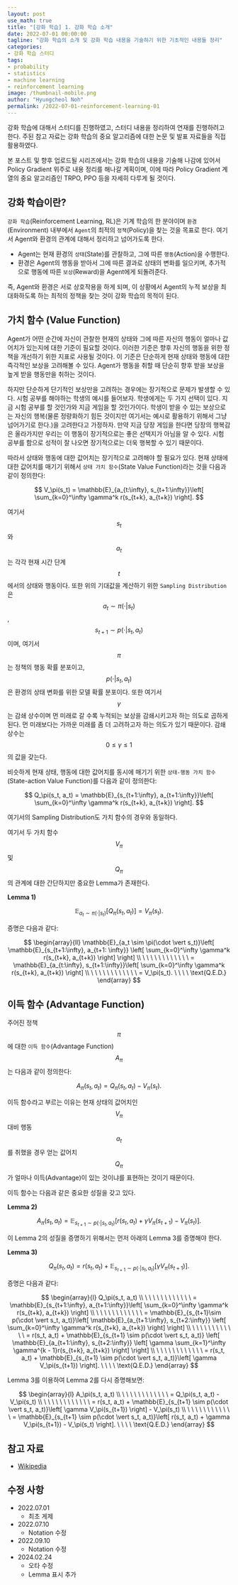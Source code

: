 ```yaml
---
layout: post
use_math: true
title: "[강화 학습] 1. 강화 학습 소개"
date: 2022-07-01 00:00:00
tagline: "강화 학습의 소개 및 강화 학습 내용을 기술하기 위한 기초적인 내용들 정리"
categories:
- 강화 학습 스터디
tags:
- probability
- statistics
- machine learning
- reinforcement learning
image: /thumbnail-mobile.png
author: "Hyungcheol Noh"
permalink: /2022-07-01-reinforcement-learning-01
---
```


강화 학습에 대해서 스터디를 진행하였고, 스터디 내용을 정리하여 연재를 진행하려고 한다. 주된 참고 자료는 강화 학습의 중요 알고리즘에 대한 논문 및 발표 자료들을 직접 활용하였다.

본 포스트 및 향후 업로드될 시리즈에서는 강화 학습의 내용을 기술해 나감에 있어서 Policy Gradient 위주로 내용 정리를 해나갈 계획이며, 이에 따라 Policy Gradient 계열의 중요 알고리즘인 TRPO, PPO 등을 자세히 다루게 될 것이다.

## 강화 학습이란?
`강화 학습`(Reinforcement Learning, RL)은 기계 학습의 한 분야이며 `환경`(Environment) 내부에서 `Agent`의 최적의 `정책`(Policy)을 찾는 것을 목표로 한다. 여기서 Agent와 환경의 관계에 대해서 정리하고 넘어가도록 한다.
- Agent는 현재 환경의 `상태`(State)를 관찰하고, 그에 따른 `행동`(Action)을 수행한다.
- 환경은 Agent의 행동을 받아서 그에 따른 결과로 상태의 변화를 일으키며, 추가적으로 행동에 따른 `보상`(Reward)을 Agent에게 되돌려준다.

즉, Agent와 환경은 서로 상호작용을 하게 되며, 이 상황에서 Agent의 누적 보상을 최대화하도록 하는 최적의 정책을 찾는 것이 강화 학습의 목적이 된다.

## 가치 함수 (Value Function)
Agent가 어떤 순간에 자신이 관찰한 현재의 상태와 그에 따른 자신의 행동이 얼마나 값어치가 있는지에 대한 기준이 필요할 것이다. 이러한 기준은 향후 자신의 행동을 위한 정책을 개선하기 위한 지표로 사용될 것이다. 이 기준은 단순하게 현재 상태와 행동에 대한 즉각적인 보상을 고려해볼 수 있다. Agent가 행동을 취할 때 단순히 향후 받을 보상을 높게 받을 행동만을 취하는 것이다.

하지만 단순하게 단기적인 보상만을 고려하는 경우에는 장기적으로 문제가 발생할 수 있다. 시험 공부를 해야하는 학생의 예시를 들어보자. 학생에게는 두 가지 선택이 있다. 지금 시험 공부를 할 것인가와 지금 게임을 할 것인가이다. 학생이 받을 수 있는 보상으로는 자신의 행복(물론 정량화하기 힘든 것이지만 여기서는 예시로 활용하기 위해서 그냥 넘어가기로 한다.)을 고려한다고 가정하자. 만약 지금 당장 게임을 한다면 당장의 행복감은 올라가지만 우리는 이 행동이 장기적으로는 좋은 선택지가 아님을 알 수 있다. 시험 공부를 함으로 성적이 잘 나오면 장기적으로는 더욱 행복할 수 있기 때문이다.

따라서 상태와 행동에 대한 값어치는 장기적으로 고려해야 할 필요가 있다. 현재 상태에 대한 값어치를 매기기 위해서 `상태 가치 함수`(State Value Function)라는 것을 다음과 같이 정의한다:

$$
V_\pi(s_t) = \mathbb{E}_{a_{t:\infty}, s_{t+1:\infty}}\left[ \sum_{k=0}^\infty \gamma^k r(s_{t+k}, a_{t+k}) \right].
$$

여기서 $$s_t$$와 $$a_t$$는 각각 현재 시간 단계 $$t$$에서의 상태와 행동이다. 또한 위의 기대값을 계산하기 위한 `Sampling Distribution`은 $$a_t \sim \pi(\cdot \vert s_t)$$, $$s_{t+1} \sim p(\cdot \vert s_t, a_t)$$이며, 여기서 $$\pi$$는 정책의 행동 확률 분포이고, $$p(\cdot \vert s_t, a_t)$$은 환경의 상태 변화를 위한 모델 확률 분포이다. 또한 여기서 $$\gamma$$는 감쇄 상수이며 먼 미래로 갈 수록 누적되는 보상을 감쇄시키고자 하는 의도로 곱하게 된다. 먼 미래보다는 가까운 미래를 좀 더 고려하고자 하는 의도가 있기 때문이다. 감쇄 상수는 $$0 \leq \gamma \leq 1$$의 값을 갖는다.

비슷하게 현재 상태, 행동에 대한 값어치를 동시에 매기기 위한 `상태-행동 가치 함수`(State-action Value Function)를 다음과 같이 정의한다:

$$
Q_\pi(s_t, a_t) = \mathbb{E}_{s_{t+1:\infty}, a_{t+1:\infty}}\left[ \sum_{k=0}^\infty \gamma^k r(s_{t+k}, a_{t+k}) \right].
$$

여기서의 Sampling Distribution도 가치 함수의 경우와 동일하다.

여기서 두 가치 함수 $$V_\pi$$ 및 $$Q_{\pi}$$의 관계에 대한 간단하지만 중요한 Lemma가 존재한다.

**Lemma 1)**

$$
\mathbb{E}_{a_t \sim \pi(\cdot \vert s_t)}\left[ Q_{\pi}(s_t, a_t) \right] = V_{\pi}(s_t).
$$

증명은 다음과 같다:

$$
\begin{array}{ll}
\mathbb{E}_{a_t \sim \pi(\cdot \vert s_t)}\left[ \mathbb{E}_{s_{t+1:\infty}, a_{t+1:
\infty}} \left[ \sum_{k=0}^\infty \gamma^k r(s_{t+k}, a_{t+k}) \right] \right] \\
\ \ \ \  \ \ \ \  \ \ \ \ = \mathbb{E}_{a_{t:\infty}, s_{t+1:\infty}}\left[ \sum_{k=0}^\infty \gamma^k r(s_{t+k}, a_{t+k}) \right] \\
\ \ \ \  \ \ \ \  \ \ \ \ = V_\pi(s_t). \ \ \ \ \text{Q.E.D.}
\end{array}
$$

## 이득 함수 (Advantage Function)
주어진 정책 $$\pi$$에 대한 `이득 함수`(Advantage Function) $$A_\pi$$는 다음과 같이 정의한다:

$$
A_\pi(s_t, a_t) = Q_\pi(s_t, a_t) - V_\pi(s_t).
$$

이득 함수라고 부르는 이유는 현재 상태의 값어치인 $$V_\pi$$ 대비 행동 $$a_t$$를 취했을 경우 얻는 값어치 $$Q_\pi$$가 얼마나 이득(Advantage)이 있는 것이냐를 표현하는 것이기 때문이다.

이득 함수는 다음과 같은 중요한 성질을 갖고 있다.

**Lemma 2)**

$$
A_\pi(s_t, a_t) = \mathbb{E}_{s_{t+1}\sim p(\cdot \vert s_t, a_t)} \left[ r(s_t, a_t) + \gamma V_\pi(s_{t+1}) - V_\pi(s_t) \right].
$$

이 Lemma 2의 성질을 증명하기 위해서는 먼저 아래의 Lemma 3를 증명해야 한다.

**Lemma 3)**

$$
Q_\pi(s_t, a_t) = r(s_t, a_t) + \mathbb{E}_{s_{t+1}\sim p(\cdot \vert s_t, a_t)} \left[ \gamma V_\pi(s_{t+1}) \right].
$$

증명은 다음과 같다:

$$
\begin{array}{l}
Q_\pi(s_t, a_t) \\
\ \ \ \  \ \ \ \  \ \ \ \ = \mathbb{E}_{s_{t+1:\infty}, a_{t+1:\infty}}\left[ \sum_{k=0}^\infty \gamma^k r(s_{t+k}, a_{t+k}) \right] \\
\ \ \ \  \ \ \ \  \ \ \ \ = \mathbb{E}_{s_{t+1}\sim p(\cdot \vert s_t, a_t)}\left[ \mathbb{E}_{a_{t+1:\infty}, s_{t+2:\infty}} \left[ \sum_{k=0}^\infty \gamma^k r(s_{t+k}, a_{t+k}) \right] \right] \\
\ \ \ \  \ \ \ \  \ \ \ \ = r(s_t, a_t) + \mathbb{E}_{s_{t+1} \sim p(\cdot \vert s_t, a_t)} \left[ \mathbb{E}_{a_{t+1:\infty}, s_{t+2:\infty}} \left[ \gamma \sum_{k=1}^\infty \gamma^{k - 1}r(s_{t+k}, a_{t+k}) \right] \right] \\
\ \ \ \  \ \ \ \  \ \ \ \ = r(s_t, a_t) + \mathbb{E}_{s_{t+1} \sim p(\cdot \vert s_t, a_t)}\left[ \gamma V_\pi(s_{t+1}) \right]. \ \ \ \ \text{Q.E.D.}
\end{array}
$$

Lemma 3를 이용하여 Lemma 2를 다시 증명해보면:

$$
\begin{array}{l}
A_\pi(s_t, a_t) \\
\ \ \ \  \ \ \ \  \ \ \ \ = Q_\pi(s_t, a_t) - V_\pi(s_t) \\
\ \ \ \  \ \ \ \  \ \ \ \ = r(s_t, a_t) + \mathbb{E}_{s_{t+1} \sim p(\cdot \vert s_t, a_t)}\left[ \gamma V_\pi(s_{t+1}) \right] - V_\pi(s_t) \\
\ \ \ \  \ \ \ \  \ \ \ \ = \mathbb{E}_{s_{t+1} \sim p(\cdot \vert s_t, a_t)}\left[ r(s_t, a_t) + \gamma V_\pi(s_{t+1}) - V_\pi(s_t) \right]. \ \ \ \ \text{Q.E.D.}
\end{array}
$$

## 참고 자료
- [Wikipedia](https://en.wikipedia.org/wiki/Reinforcement_learning)

## 수정 사항
- 2022.07.01
    - 최초 게제
- 2022.07.10
    - Notation 수정
- 2022.09.10
    - Notation 수정
- 2024.02.24
    - 오타 수정
    - Lemma 표시 추가